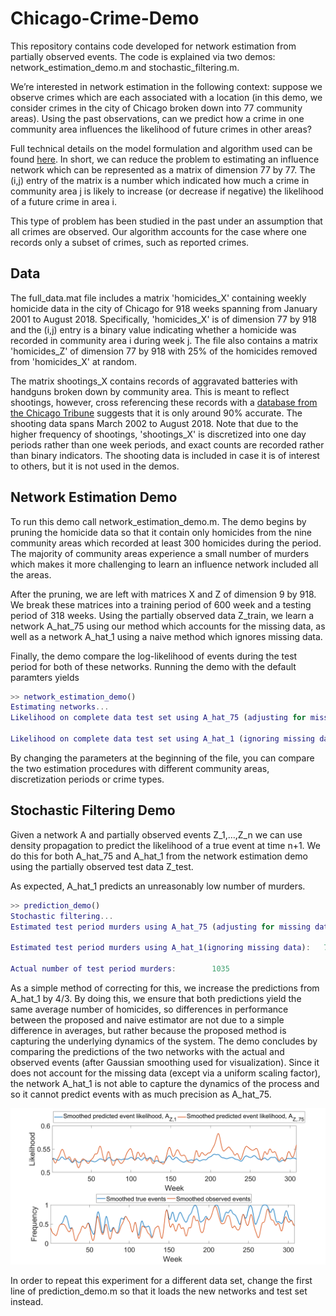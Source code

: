 # Chicago-Crime-Demo

This repository contains code developed for network estimation from partially observed events.  The code is explained via two demos: network_estimation_demo.m and stochastic_filtering.m.

We’re interested in network estimation in the following context: suppose we observe crimes which are each associated with a location (in this demo, we consider crimes in the city of Chicago broken down into 77 community areas).  Using the past observations, can we predict how a crime in one community area influences the likelihood of future crimes in other areas?

Full technical details on the model formulation and algorithm used can be found [here](https://github.com/bzmark/Chicago-Crime-Demo/blob/master/Images/Details.pdf).  In short, we can reduce the problem to estimating an influence network which can be represented as a matrix of dimension 77 by 77.  The (i,j) entry of the matrix is a number which indicated how much a crime in community area j is likely to increase (or decrease if negative) the likelihood of a future crime in area i.  

This type of problem has been studied in the past under an assumption that all crimes are observed.  Our algorithm accounts for the case where one records only a subset of crimes, such as reported crimes.  

## Data

The full_data.mat file includes a matrix 'homicides_X' containing weekly homicide data in the city of Chicago for 918 weeks spanning from January 2001 to August 2018.  Specifically, 'homicides_X' is of dimension 77 by 918 and the (i,j) entry is a binary value indicating whether a homicide was recorded in community area i during week j.  The file also contains a matrix 'homicides_Z' of dimension 77 by 918 with 25% of the homicides removed from 'homicides_X' at random.

The matrix shootings_X contains records of aggravated batteries with handguns broken down by community area.  This is meant to reflect shootings, however, cross referencing these records with a [database from the Chicago Tribune](https://www.chicagotribune.com/news/data/ct-shooting-victims-map-charts-htmlstory.html) suggests that it is only around 90% accurate.  The shooting data spans March 2002 to August 2018.  Note that due to the higher frequency of shootings, 'shootings_X' is discretized into one day periods rather than one week periods, and exact counts are recorded rather than binary indicators.  The shooting data is included in case it is of interest to others, but it is not used in the demos.

## Network Estimation Demo

To run this demo call network_estimation_demo.m.  The demo begins by pruning the homicide data so that it contain only homicides from the nine community areas which recorded at least 300 homicides during the period.  The majority of community areas experience a small number of murders which makes it more challenging to learn an influence network included all the areas.

After the pruning, we are left with matrices X and Z of dimension 9 by 918.  We break these matrices into a training period of 600 week and a testing period of 318 weeks.  Using the partially observed data Z_train, we learn a network A_hat_75 using our method which accounts for the missing data, as well as a network A_hat_1 using a naive method which ignores missing data.

Finally, the demo compare the log-likelihood of events during the test period for both of these networks.  Running the demo with the default paramters yields

```matlab
>> network_estimation_demo()
Estimating networks... 
Likelihood on complete data test set using A_hat_75 (adjusting for missing data):  -1.8386e+03

Likelihood on complete data test set using A_hat_1 (ignoring missing data):  -1.9254e+03


```


By changing the parameters at the beginning of the file, you can compare the two estimation procedures with different community areas, discretization periods or crime types.  

## Stochastic Filtering Demo

Given a network A and partially observed events Z_1,…,Z_n we can use density propagation to predict the likelihood of a true event at time n+1.  We do this for both A_hat_75 and A_hat_1 from the network estimation demo using the partially observed test data Z_test.

As expected, A_hat_1 predicts an unreasonably low number of murders.

```matlab
>> prediction_demo()
Stochastic filtering... 
Estimated test period murders using A_hat_75 (adjusting for missing data):        1011

Estimated test period murders using A_hat_1(ignoring missing data):   777

Actual number of test period murders:        1035
```

As a simple method of correcting for this, we increase the predictions from A_hat_1 by 4/3.  By doing this, we ensure that both predictions yield the same average number of homicides, so differences in performance between the proposed and naive estimator are not due to a simple difference in averages, but rather because the proposed method is capturing the underlying dynamics of the system.  The demo concludes by comparing the predictions of the two networks with the actual and observed events (after Gaussian smoothing used for visualization).  Since it does not account for the missing data (except via a uniform scaling factor), the network A_hat_1 is not able to capture the dynamics of the process and so it cannot predict events with as much precision as A_hat_75. 

<img src='Images/prediction_demo.png'>


In order to repeat this experiment for a different data set, change the first line of prediction_demo.m so that it loads the new networks and test set instead.


